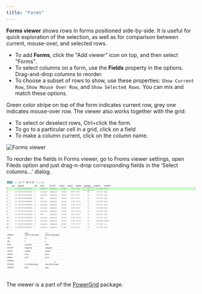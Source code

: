 ```yaml
---
title: "Forms"
---
```


**Forms viewer** shows rows in forms positioned side-by-side.
It is useful for quick exploration of the selection, as well as for comparison between current, 
mouse-over, and selected rows.

* To add **Forms**, click the "Add viewer" icon on top, and then select "Forms".
* To select columns on a form, use the **Fields** property in the options. Drag-and-drop columns to reorder. 
* To choose a subset of rows to show, use these properties: `Show Current Row`, `Show Mouse Over Row`, and 
  `Show Selected Rows`. You can mix and match these options. 

Green color stripe on top of the form indicates current row, grey one indicates mouse-over row. 
The viewer also works together with the grid:

* To select or deselect rows, Ctrl+click the form.
* To go to a particular cell in a grid, click on a field
* To make a column current, click on the column name.

![Forms viewer](img/forms.gif)

To reorder the fields in Forms viewer, go to Froms viewer settings, open Fileds option and just drag-n-drop corresponding fields in the ‘Select columns…’ dialog.

![Forms viewer](img/reorder_fields_in_forms_viewer.gif)

The viewer is a part of the [PowerGrid](https://github.com/datagrok-ai/public/tree/master/packages/PowerGrid) package.